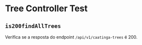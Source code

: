 # Tree Controller Test

## `is200findAllTrees`
Verifica se a resposta do endpoint `/api/v1/caatinga-trees` é 200.